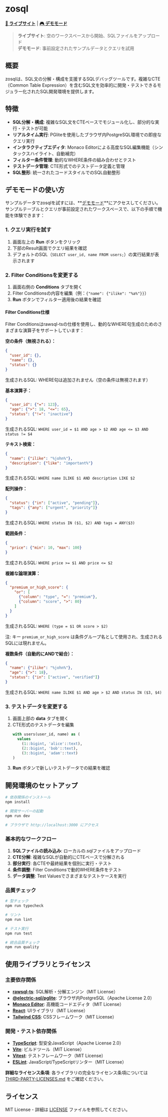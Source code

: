 # zosql

**[🚀 ライブサイト](https://mk3008.github.io/zosql)** | **[🎮 デモモード](https://mk3008.github.io/zosql/#demo)**

> **ライブサイト**: 空のワークスペースから開始、SQLファイルをアップロード  
> **デモモード**: 事前設定されたサンプルデータとクエリを試用

## 概要

zosqlは、SQL文の分解・構成を支援するSQLデバッグツールです。複雑なCTE（Common Table Expression）を含むSQL文を効率的に開発・テストできるモジュラー化されたSQL開発環境を提供します。

## 特徴

- **SQL分解・構成**: 複雑なSQL文をCTEベースでモジュール化し、部分的な実行・テストが可能
- **リアルタイム実行**: PGliteを使用したブラウザ内PostgreSQL環境での即座なクエリ実行
- **インタラクティブエディタ**: Monaco Editorによる高度なSQL編集機能（シンタックスハイライト、自動補完）
- **フィルター条件管理**: 動的なWHERE条件の組み合わせとテスト
- **テストデータ管理**: CTE形式でのテストデータ定義と管理
- **SQL整形**: 統一されたコードスタイルでのSQL自動整形

## デモモードの使い方

サンプルデータでzosqlを試すには、**[デモモード](https://mk3008.github.io/zosql/#demo)**にアクセスしてください。サンプルテーブルとクエリが事前設定されたワークスペースで、以下の手順で機能を体験できます：

### 1. クエリ実行を試す

1. 画面左上の **Run** ボタンをクリック
2. 下部のResult画面でクエリ結果を確認
3. デフォルトのSQL（`SELECT user_id, name FROM users;`）の実行結果が表示されます

### 2. Filter Conditionsを変更する

1. 画面右側の **Conditions** タブを開く
2. Filter Conditionsの内容を編集（例：`{"name": {"ilike": "%a%"}}`）
3. **Run** ボタンでフィルター適用後の結果を確認

#### Filter Conditions仕様

Filter Conditionsはrawsql-tsの仕様を使用し、動的なWHERE句生成のためのさまざまな演算子をサポートしています：

**空の条件（無視される）：**
```json
{
  "user_id": {},
  "name": {},
  "status": {}
}
```
生成されるSQL: WHERE句は追加されません（空の条件は無視されます）

**基本演算子：**
```json
{
  "user_id": {"=": 123},
  "age": {">": 18, "<=": 65},
  "status": {"!=": "inactive"}
}
```
生成されるSQL: `WHERE user_id = $1 AND age > $2 AND age <= $3 AND status != $4`

**テキスト検索：**
```json
{
  "name": {"ilike": "%john%"},
  "description": {"like": "important%"}
}
```
生成されるSQL: `WHERE name ILIKE $1 AND description LIKE $2`

**配列操作：**
```json
{
  "status": {"in": ["active", "pending"]},
  "tags": {"any": ["urgent", "priority"]}
}
```
生成されるSQL: `WHERE status IN ($1, $2) AND tags = ANY($3)`

**範囲条件：**
```json
{
  "price": {"min": 10, "max": 100}
}
```
生成されるSQL: `WHERE price >= $1 AND price <= $2`

**複雑な論理演算：**
```json
{
  "premium_or_high_score": {
    "or": [
      {"column": "type", "=": "premium"},
      {"column": "score", ">": 80}
    ]
  }
}
```
生成されるSQL: `WHERE (type = $1 OR score > $2)`

注: キー `premium_or_high_score` は条件グループ名として使用され、生成されるSQLには現れません。

**複数条件（自動的にANDで結合）：**
```json
{
  "name": {"ilike": "%john%"},
  "age": {">": 18},
  "status": {"in": ["active", "verified"]}
}
```
生成されるSQL: `WHERE name ILIKE $1 AND age > $2 AND status IN ($3, $4)`

### 3. テストデータを変更する

1. 画面上部の **data** タブを開く
2. CTE形式のテストデータを編集
   ```sql
   with users(user_id, name) as (
     values
       (1::bigint, 'alice'::text),
       (2::bigint, 'bob'::text),
       (3::bigint, 'adam'::text)
   )
   ```
3. **Run** ボタンで新しいテストデータでの結果を確認

## 開発環境のセットアップ

```bash
# 依存関係のインストール
npm install

# 開発サーバーの起動
npm run dev

# ブラウザで http://localhost:3000 にアクセス
```

### 基本的なワークフロー

1. **SQLファイルの読み込み**: ローカルの.sqlファイルをアップロード
2. **CTE分解**: 複雑なSQLが自動的にCTEベースで分解される
3. **部分実行**: 各CTEや最終結果を個別に実行・テスト
4. **条件調整**: Filter Conditionsで動的WHERE条件をテスト
5. **データ調整**: Test Valuesでさまざまなテストケースを実行

### 品質チェック

```bash
# 型チェック
npm run typecheck

# リント
npm run lint

# テスト実行
npm run test

# 統合品質チェック
npm run quality
```

## 使用ライブラリとライセンス

### 主要依存関係

- **[rawsql-ts](https://github.com/hurui200320/rawsql-ts)**: SQL解析・分解エンジン（MIT License）
- **[@electric-sql/pglite](https://github.com/electric-sql/pglite)**: ブラウザ内PostgreSQL（Apache License 2.0）
- **[Monaco Editor](https://github.com/microsoft/monaco-editor)**: 高機能コードエディタ（MIT License）
- **[React](https://github.com/facebook/react)**: UIライブラリ（MIT License）
- **[Tailwind CSS](https://github.com/tailwindlabs/tailwindcss)**: CSSフレームワーク（MIT License）

### 開発・テスト依存関係

- **[TypeScript](https://github.com/microsoft/TypeScript)**: 型安全JavaScript（Apache License 2.0）
- **[Vite](https://github.com/vitejs/vite)**: ビルドツール（MIT License）
- **[Vitest](https://github.com/vitest-dev/vitest)**: テストフレームワーク（MIT License）
- **[ESLint](https://github.com/eslint/eslint)**: JavaScript/TypeScriptリンター（MIT License）

**詳細なライセンス条項**: 各ライブラリの完全なライセンス条項については [THIRD-PARTY-LICENSES.md](./THIRD-PARTY-LICENSES.md) をご確認ください。

## ライセンス

MIT License - 詳細は [LICENSE](./LICENSE) ファイルを参照してください。

